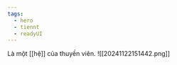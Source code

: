 ```yaml
---
tags:
  - hero
  - tiennt
  - readyUI
---
```

Là một [[hệ]] của thuyền viên. 
![[20241122151442.png]]